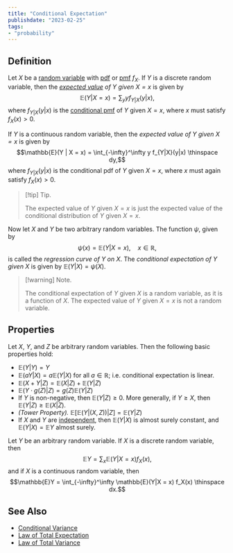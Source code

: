 ```yaml
---
title: "Conditional Expectation"
publishdate: "2023-02-25"
tags:
- "probability"
---
```


## Definition
Let $X$ be a [random variable](statistics/random-variable.md) with [pdf](statistics/probability-density-function.md) or [pmf](statistics/probability-mass-function.md) $f_X$. If $Y$ is a discrete random variable, then the *[expected value](statistics/expectation.md) of $Y$ given $X = x$* is given by
$$\mathbb{E}(Y|X = x) = \sum_y y f_{Y|X}(y|x),$$
where $f_{Y|X}(y|x)$ is the [conditional pmf](statistics/conditional-distribution.md) of $Y$ given $X = x$, where $x$ must satisfy $f_X(x) > 0$.

If $Y$ is a continuous random variable, then the *expected value of $Y$ given $X = x$* is given by
$$\mathbb{E}(Y | X = x) = \int_{-\infty}^\infty y f_{Y|X}(y|x) \thinspace dy,$$
where $f_{Y|X}(y|x)$ is the conditional pdf of $Y$ given $X = x$, where $x$ must again satisfy $f_X(x) > 0$.

> [!tip] Tip.
> 
> The expected value of $Y$ given $X = x$ is just the expected value of the conditional distribution of $Y$ given $X = x$.

Now let $X$ and $Y$ be two arbitrary random variables. The function $\psi$, given by
$$\psi(x) = \mathbb{E}(Y | X = x), \quad x \in \mathbb{R},$$
is called the *regression curve of $Y$ on $X$*. The *conditional expectation of $Y$ given $X$* is given by $\mathbb{E}(Y|X) = \psi(X)$.

> [!warning] Note.
> 
> The conditional expectation of $Y$ given $X$ is a random variable, as it is a function of $X$. The expected value of $Y$ given $X = x$ is not a random variable.

## Properties
Let $X$, $Y$, and $Z$ be arbitrary random variables. Then the following basic properties hold:
- $\mathbb{E}(Y|Y) = Y$
- $\mathbb{E}(aY|X) = a\mathbb{E}(Y|X)$ for all $a \in \mathbb{R}$; i.e. conditional expectation is linear.
- $\mathbb{E}(X + Y | Z) = \mathbb{E}(X|Z) + \mathbb{E}(Y|Z)$
- $\mathbb{E}(Y \cdot g(Z) | Z) = g(Z)\mathbb{E}(Y|Z)$
- If $Y$ is non-negative, then $\mathbb{E}(Y|Z) \geq 0$. More generally, if $Y \geq X$, then $\mathbb{E}(Y|Z) \geq \mathbb{E}(X|Z)$.
- *(Tower Property).* $\mathbb{E}[\mathbb{E}(Y|(X, Z))|Z] = \mathbb{E}(Y|Z)$
- If $X$ and $Y$ are [independent](statistics/independence-(random-variable).md), then $\mathbb{E}(Y|X)$ is almost surely constant, and $\mathbb{E}(Y|X) = \mathbb{E}Y$ almost surely.

Let $Y$ be an arbitrary random variable. If $X$ is a discrete random variable, then
$$\mathbb{E}Y = \sum_x \mathbb{E}(Y | X = x) f_X(x),$$
and if $X$ is a continuous random variable, then
$$\mathbb{E}Y = \int_{-\infty}^\infty \mathbb{E}(Y|X = x) f_X(x) \thinspace dx.$$


## See Also
- [Conditional Variance](statistics/conditional-variance.md)
- [Law of Total Expectation](statistics/law-of-total-expectation.md)
- [Law of Total Variance](statistics/law-of-total-variance.md)
